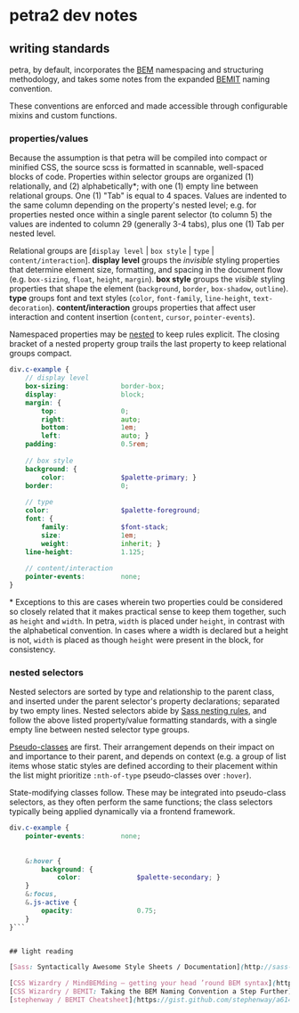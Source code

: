 # petra2 dev notes


## writing standards

petra, by default, incorporates the [BEM](https://en.bem.info/methodology/quick-start/) namespacing and structuring methodology, and takes some notes from the expanded [BEMIT](https://csswizardry.com/2015/08/bemit-taking-the-bem-naming-convention-a-step-further/) naming convention.

These conventions are enforced and made accessible through configurable mixins and custom functions.

### properties/values

Because the assumption is that petra will be compiled into compact or minified CSS, the source scss is formatted in scannable, well-spaced blocks of code. Properties within selector groups are organized (1) relationally, and (2) alphabetically\*; with one (1) empty line between relational groups. One (1) "Tab" is equal to 4 spaces. Values are indented to the same column depending on the property's nested level; e.g. for properties nested once within a single parent selector (to column 5) the values are indented to column 29 (generally 3-4 tabs), plus one (1) Tab per nested level.

Relational groups are [`display level` | `box style` | `type` | `content/interaction`]. **display level** groups the _invisible_ styling properties that determine element size, formatting, and spacing in the document flow (e.g. `box-sizing`, `float`, `height`, `margin`). **box style** groups the _visible_ styling properties that shape the element (`background`, `border`, `box-shadow`, `outline`). **type** groups font and text styles (`color`, `font-family`, `line-height`, `text-decoration`). **content/interaction** groups properties that affect user interaction and content insertion (`content`, `cursor`, `pointer-events`).

Namespaced properties may be [nested](http://sass-lang.com/documentation/file.SASS_REFERENCE.html#Nested_Properties "Sass documentation for nested properties") to keep rules explicit. The closing bracket of a nested property group trails the last property to keep relational groups compact.

```scss
div.c-example {
    // display level
    box-sizing:             border-box;
    display:                block;
    margin: {
        top:                0;
        right:              auto;
        bottom:             1em;
        left:               auto; }
    padding:                0.5rem;
    
    // box style
    background: {
        color:              $palette-primary; }
    border:                 0;
    
    // type
    color:                  $palette-foreground;
    font: {
        family:             $font-stack;
        size:               1em;
        weight:             inherit; }
    line-height:            1.125;
    
    // content/interaction
    pointer-events:         none;
}
```

\* Exceptions to this are cases wherein two properties could be considered so closely related that it makes practical sense to keep them together, such as `height` and `width`. In petra, `width` is placed under `height`, in contrast with the alphabetical convention. In cases where a width is declared but a height is not, `width` is placed as though `height` were present in the block, for consistency.

### nested selectors

Nested selectors are sorted by type and relationship to the parent class, and inserted under the parent selector's property declarations; separated by two empty lines. Nested selectors abide by [Sass nesting rules](http://sass-lang.com/documentation/file.SASS_REFERENCE.html#Nested_Rules "Sass documentation for nested rules"), and follow the above listed property/value formatting standards, with a single empty line between nested selector type groups.

[Pseudo-classes](https://developer.mozilla.org/en-US/docs/Web/CSS/Pseudo-classes "MDN documentation for 'pseudo-classes'") are first. Their arrangement depends on their impact on and importance to their parent, and depends on context (e.g. a group of list items whose static styles are defined according to their placement within the list might prioritize `:nth-of-type` pseudo-classes over `:hover`).

State-modifying classes follow. These may be integrated into pseudo-class selectors, as they often perform the same functions; the class selectors typically being applied dynamically via a frontend framework.

```scss
div.c-example {
    pointer-events:         none;
    
    
    &:hover {
        background: {
            color:              $palette-secondary; }
    }
    &:focus,
    &.js-active {
        opacity:                0.75;
    }
}```


## light reading

[Sass: Syntactically Awesome Style Sheets / Documentation](http://sass-lang.com/documentation/file.SASS_REFERENCE.html)

[CSS Wizardry / MindBEMding – getting your head ’round BEM syntax](https://csswizardry.com/2013/01/mindbemding-getting-your-head-round-bem-syntax/)
[CSS Wizardry / BEMIT: Taking the BEM Naming Convention a Step Further](https://csswizardry.com/2015/08/bemit-taking-the-bem-naming-convention-a-step-further/)
[stephenway / BEMIT Cheatsheet](https://gist.github.com/stephenway/a6145d9b4430e8c55a77)

